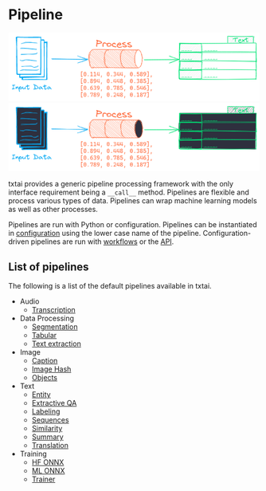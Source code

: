 # Pipeline

![pipeline](../images/pipeline.png#only-light)
![pipeline](../images/pipeline-dark.png#only-dark)

txtai provides a generic pipeline processing framework with the only interface requirement being a `__call__` method. Pipelines are flexible and process various types of data. Pipelines can wrap machine learning models as well as other processes.

Pipelines are run with Python or configuration. Pipelines can be instantiated in [configuration](../api/configuration/#pipeline) using the lower case name of the pipeline. Configuration-driven pipelines are run with [workflows](../workflow/#configuration-driven-example) or the [API](../api#local-instance).

## List of pipelines

The following is a list of the default pipelines available in txtai.

- Audio
    - [Transcription](audio/transcription)
- Data Processing
    - [Segmentation](data/segmentation)
    - [Tabular](data/tabular)
    - [Text extraction](data/textractor)
- Image
    - [Caption](image/caption)
    - [Image Hash](image/imagehash)
    - [Objects](image/objects)
- Text
    - [Entity](text/entity)
    - [Extractive QA](text/extractor)
    - [Labeling](text/labels)
    - [Sequences](text/sequences)
    - [Similarity](text/similarity)
    - [Summary](text/summary)
    - [Translation](text/translation)
- Training
    - [HF ONNX](train/hfonnx)
    - [ML ONNX](train/mlonnx)
    - [Trainer](train/trainer)
